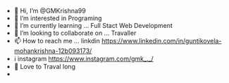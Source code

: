 - 👋 Hi, I’m @GMKrishna99
- 👀 I’m interested in Programing
- 🌱 I’m currently learning ... Full Stact Web Development
- 💞️ I’m looking to collaborate on ... Travaller
- 📫 How to reach me ...  linkdin https://www.linkedin.com/in/guntikovela-mohankrishna-12b093173/ 
-  ℹ️  instagram https://www.instagram.com/gmk_._/ 
- 🚵 Love to Traval long  
- 

<!---
GMKrishna99/GMKrishna99 is a ✨ special ✨ repository because its `README.md` (this file) appears on your GitHub profile.
You can click the Preview link to take a look at your changes.
--->
